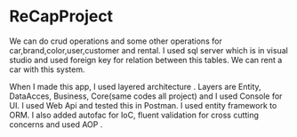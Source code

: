 # ReCapProject
We can do crud operations and some other operations for car,brand,color,user,customer and rental. I used sql server which is in visual studio and used foreign key for relation between this tables. We can rent a car with this system. 

When I made this app, I used layered architecture . Layers are Entity, DataAcces, Business, Core(same codes all project) and I used Console for UI. I used Web Api and tested this in Postman.
I used entity framework to ORM.
I also added autofac for IoC, fluent validation for cross cutting concerns and used AOP .
